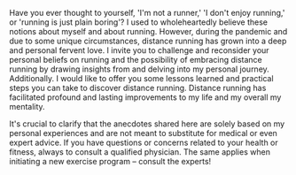 Have you ever thought to yourself, 'I'm not a runner,' 'I don't enjoy running,' 
or 'running is just plain boring'? I used to wholeheartedly believe these 
notions about myself and about running. 
However, during the pandemic and due to some unique circumstances, distance 
running has grown into a deep and personal fervent love. I invite you to 
challenge and reconsider your personal beliefs on running and the possibility of
embracing distance running by drawing insights from and delving into my personal
journey.
Additionally. I would like to offer you some lessons learned and practical steps
you can take to discover distance running. Distance running has facilitated 
profound and lasting improvements to my life and my overall my mentality.

It's crucial to clarify that the anecdotes shared here are solely based on my 
personal experiences and are not meant to substitute for medical or even expert
advice. If you have questions or concerns related to your health or fitness, 
always to consult a qualified physician. The same applies when initiating a new 
exercise program – consult the experts!
